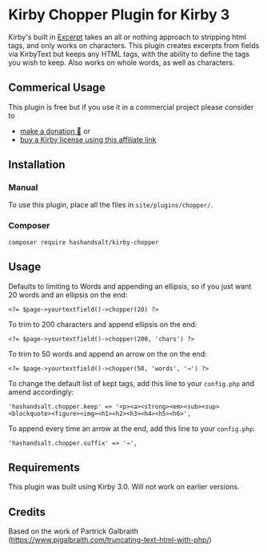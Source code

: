 # Kirby Chopper Plugin for Kirby 3

Kirby's built in [Excerpt](https://getkirby.com/docs/reference/templates/field-methods/excerpt) takes an all or nothing approach to stripping html tags, and only works on characters. This plugin creates excerpts from fields via KirbyText but keeps any HTML tags, with the ability to define the tags you wish to keep. Also works on whole words, as well as characters.


## Commerical Usage

This plugin is free but if you use it in a commercial project please consider to
- [make a donation 🍻](https://paypal.me/hashandsalt?locale.x=en_GB) or
- [buy a Kirby license using this affiliate link](https://a.paddle.com/v2/click/1129/36141?link=1170)


## Installation

### Manual

To use this plugin, place all the files in `site/plugins/chopper/`.

### Composer

```
composer require hashandsalt/kirby-chopper
```

## Usage

Defaults to limiting to Words and appending an ellipsis, so if you just want 20 words and an ellipsis on the end:

```
<?= $page->yourtextfield()->chopper(20) ?>
```

To trim to 200 characters and append ellipsis on the end:

```
<?= $page->yourtextfield()->chopper(200, 'chars') ?>
```

To trim to 50 words and append an arrow on the on the end:

```
<?= $page->yourtextfield()->chopper(50, 'words', '→') ?>
```

To change the default list of kept tags, add this line to your `config.php` and amend accordingly:

```
'hashandsalt.chopper.keep' => '<p><a><strong><em><sub><sup><blockquote><figure><img><h1><h2><h3><h4><h5><h6>',
```

To append every time an arrow at the end, add this line to your `config.php`:

```
'hashandsalt.chopper.suffix' => '→',
```

## Requirements

This plugin was built using Kirby 3.0. Will not work on earlier versions.


## Credits
Based on the work of Partrick Galbraith (https://www.pjgalbraith.com/truncating-text-html-with-php/)
